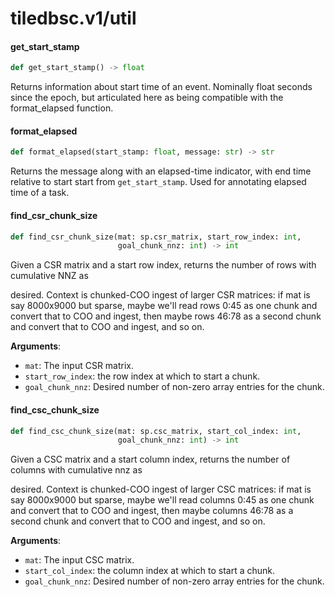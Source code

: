 <a id="tiledbsc.v1/util"></a>

# tiledbsc.v1/util

<a id="tiledbsc.v1/util.get_start_stamp"></a>

#### get\_start\_stamp

```python
def get_start_stamp() -> float
```

Returns information about start time of an event. Nominally float seconds since the epoch,
but articulated here as being compatible with the format_elapsed function.

<a id="tiledbsc.v1/util.format_elapsed"></a>

#### format\_elapsed

```python
def format_elapsed(start_stamp: float, message: str) -> str
```

Returns the message along with an elapsed-time indicator, with end time relative to start
start from `get_start_stamp`. Used for annotating elapsed time of a task.

<a id="tiledbsc.v1/util.find_csr_chunk_size"></a>

#### find\_csr\_chunk\_size

```python
def find_csr_chunk_size(mat: sp.csr_matrix, start_row_index: int,
                        goal_chunk_nnz: int) -> int
```

Given a CSR matrix and a start row index, returns the number of rows with cumulative NNZ as

desired. Context is chunked-COO ingest of larger CSR matrices: if mat is say 8000x9000 but
sparse, maybe we'll read rows 0:45 as one chunk and convert that to COO and ingest, then maybe
rows 46:78 as a second chunk and convert that to COO and ingest, and so on.

**Arguments**:

- `mat`: The input CSR matrix.
- `start_row_index`: the row index at which to start a chunk.
- `goal_chunk_nnz`: Desired number of non-zero array entries for the chunk.

<a id="tiledbsc.v1/util.find_csc_chunk_size"></a>

#### find\_csc\_chunk\_size

```python
def find_csc_chunk_size(mat: sp.csc_matrix, start_col_index: int,
                        goal_chunk_nnz: int) -> int
```

Given a CSC matrix and a start column index, returns the number of columns with cumulative nnz as

desired. Context is chunked-COO ingest of larger CSC matrices: if mat is say 8000x9000 but
sparse, maybe we'll read columns 0:45 as one chunk and convert that to COO and ingest, then maybe
columns 46:78 as a second chunk and convert that to COO and ingest, and so on.

**Arguments**:

- `mat`: The input CSC matrix.
- `start_col_index`: the column index at which to start a chunk.
- `goal_chunk_nnz`: Desired number of non-zero array entries for the chunk.


